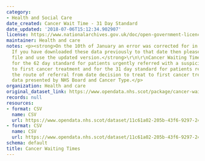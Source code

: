 ```yaml
---
category:
- Health and Social Care
date_created: Cancer Wait Time - 31 Day Standard
date_updated: '2018-07-06T15:12:34.902907'
license: https://www.nationalarchives.gov.uk/doc/open-government-licence/version/3/
maintainer: Health and care
notes: <p><strong>On the 10th of January an error was corrected for in these data.
  If you have downloaded these data previously to that date then please discard that
  file and use the updated version.</strong>\r\n\r\nCancer Waiting Times statistics
  for the 62 day standard for patients urgently referred with a suspicion of cancer
  to first cancer treatment and for the 31 day standard for patients regardless of
  the route of referral from date decision to treat to first cancer treatment. Includes
  data presented by NHS Board and Cancer Type.</p>
organization: Health and care
original_dataset_link: https://www.opendata.nhs.scot/package/cancer-waiting-times
records: null
resources:
- format: CSV
  name: CSV
  url: https://www.opendata.nhs.scot/dataset/11c61a02-205b-43f6-9297-243679103617/resource/58527343-a930-4058-bf9e-3c6e5cb04010/download/cwt_31_day_standard.csv
- format: CSV
  name: CSV
  url: https://www.opendata.nhs.scot/dataset/11c61a02-205b-43f6-9297-243679103617/resource/23b3bbf7-7a37-4f86-974b-6360d6748e08/download/cwt_62_day_standard.csv
schema: default
title: Cancer Waiting Times
---
```

